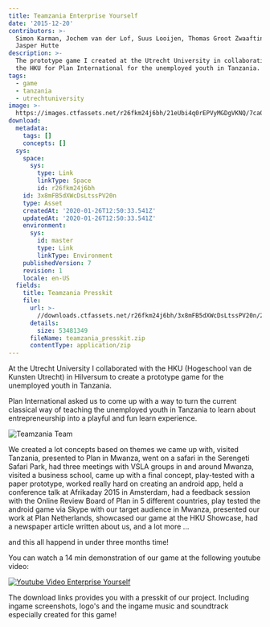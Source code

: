 ```yaml
---
title: Teamzania Enterprise Yourself
date: '2015-12-20'
contributors: >-
  Simon Karman, Jochem van der Lof, Suus Looijen, Thomas Groot Zwaaftink and
  Jasper Hutte
description: >-
  The prototype game I created at the Utrecht University in collaboration with
  the HKU for Plan International for the unemployed youth in Tanzania.
tags:
  - game
  - tanzania
  - utrechtuniversity
image: >-
  https://images.ctfassets.net/r26fkm24j6bh/21eUbi4q0rEPVyMGDgVKNQ/7ca0ea1c061453e5621c550b4b0ee91e/teamzania1.jpg
download:
  metadata:
    tags: []
    concepts: []
  sys:
    space:
      sys:
        type: Link
        linkType: Space
        id: r26fkm24j6bh
    id: 3x8mFB5dXWcDsLtssPV20n
    type: Asset
    createdAt: '2020-01-26T12:50:33.541Z'
    updatedAt: '2020-01-26T12:50:33.541Z'
    environment:
      sys:
        id: master
        type: Link
        linkType: Environment
    publishedVersion: 7
    revision: 1
    locale: en-US
  fields:
    title: Teamzania Presskit
    file:
      url: >-
        //downloads.ctfassets.net/r26fkm24j6bh/3x8mFB5dXWcDsLtssPV20n/2337c816757f7dff01dfe1b33387c8a5/teamzania_presskit.zip
      details:
        size: 53481349
      fileName: teamzania_presskit.zip
      contentType: application/zip
---
```


At the Utrecht University I collaborated with the HKU (Hogeschool van de Kunsten Utrecht) in Hilversum to create a prototype game for the unemployed youth in Tanzania.

Plan International asked us to come up with a way to turn the current classical way of teaching the unemployed youth in Tanzania to learn about entrepreneurship into a playful and fun learn experience.

![Teamzania Team](//images.ctfassets.net/r26fkm24j6bh/3AltGQ4bs1LBXx9vhnkSyD/b979afd0592b673a4dd9fc61402ccc9b/teamzania2.jpg)

We created a lot concepts based on themes we came up with, visited Tanzania, presented to Plan in Mwanza, went on a safari in the Serengeti Safari Park, had three meetings with VSLA groups in and around Mwanza, visited a business school, came up with a final concept, play-tested with a paper prototype, worked really hard on creating an android app, held a conference talk at Afrikaday 2015 in Amsterdam, had a feedback session with the Online Review Board of Plan in 5 different countries, play tested the android game via Skype with our target audience in Mwanza, presented our work at Plan Netherlands, showcased our game at the HKU Showcase, had a newspaper article written about us, and a lot more ...

and this all happend in under three months time!

You can watch a 14 min demonstration of our game at the following youtube video:

[![Youtube Video Enterprise Yourself](https://img.youtube.com/vi/xzrERXvMmO0/0.jpg)](https://www.youtube.com/watch?v=xzrERXvMmO0)

The download links provides you with a presskit of our project. Including ingame screenshots, logo's and the ingame music and soundtrack especially created for this game!